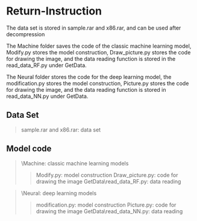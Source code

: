 # Return-Instruction
The data set is stored in sample.rar and x86.rar, and can be used after decompression

The Machine folder saves the code of the classic machine learning model, 
Modify.py stores the model construction, Draw_picture.py stores the code for drawing the image, 
and the data reading function is stored in the read_data_RF.py under GetData.

The Neural folder stores the code for the deep learning model, 
the modification.py stores the model construction, Picture.py stores the code for drawing the image, 
and the data reading function is stored in read_data_NN.py under GetData.

## Data Set
>sample.rar and x86.rar: data set

## Model code
>\Machine: classic machine learning models
>>Modify.py: model construction
>>Draw_picture.py: code for drawing the image
>>GetData\read_data_RF.py: data reading

>\Neural: deep learning models
>>modification.py: model construction
>>Picture.py: code for drawing the image
>>GetData\read_data_NN.py: data reading
